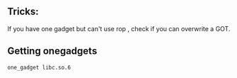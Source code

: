 ## Tricks:

If you have one gadget but can't use rop , check if you can overwrite a GOT.

## Getting onegadgets

```bash
one_gadget libc.so.6
```